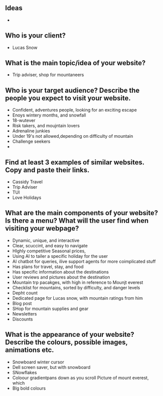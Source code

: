## Ideas
-

## Who is your client?
- Lucas Snow

## What is the main topic/idea of your website?
- Trip adviser, shop for mountaneers


## Who is your target audience? Describe the people you expect to visit your website.
- Confident, adventures people, looking for an exciting escape
- Enoys wintery months, and snowfall
- 18-wutever
- Risk takers, and moujntain lovers
- Adrenaline junkies
- Under 19's not allowed,depending on difficulty of mountain
- Challenge seekers
- 

## Find at least 3 examples of similar websites. Copy and paste their links.
- Cassidy Travel
- Trip Adviser
- TUI
- Love Holidays

## What are the main components of your website? Is there a menu? What will the user find when visiting your webpage?
- Dynamic, unique, and interactive
- Clear, scuccint, and easy to navigate
- HIghly competitive Seasonal prices, 
- Using AI to tailer a specific holiday for the user
- AI chatbot for queries, ilive support agents for more coimplicated stuff
- Has plans for travel, stay, and food
- Has specific information about the destinations
- User reviews and pictures about the destination
- Mountain trp pacakges, with high in reference to Mounjt everest
- Checklist for mountains, sorted by difficulty, and danger levels
- Depht count
- Dedicated page for Lucas snow, with mountain ratings from him
- Blog post
- SHop for mountain supplies and gear
- Newsletters
- Discounts

## What is the appearance of your website? Describe the colours, possible images, animations etc.
- Snowboard winter cursor
- Dell screen saver, but with snowboard
- SNowflakes
- Coloour gradientpans down as you scroll
  Picture of mount everest, which 
- BIg bold colours
